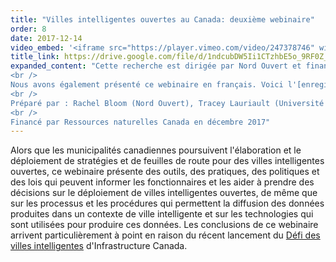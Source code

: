 ```yaml
---
title: "Villes intelligentes ouvertes au Canada: deuxième webinaire"
order: 8
date: 2017-12-14
video_embed: '<iframe src="https://player.vimeo.com/video/247378746" width="640" height="400" frameborder="0" webkitallowfullscreen mozallowfullscreen allowfullscreen></iframe>'
title_link: https://drive.google.com/file/d/1ndcubDW5Ii1CTzhbE5o_9RF0Z_ALsawQ
expanded_content: "Cette recherche est dirigée par Nord Ouvert et financée par le programme GéoConnexions de Ressources naturelles Canada. L'équipe principale d'experts qui dirige la recherche pour ce projet comprend la professeure Tracey Lauriault de l'Université Carleton, M. David Fewer de la Clinique d'intérêt public et de politique d’Internet du Canada (CIPPIC) et le professeur Mark S. Fox de l'Université de Toronto. L'enregistrement vidéo du webinaire est disponible [ici](http://vimeo.com/247378746).
<br />
Nous avons également présenté ce webinaire en français. Voici l'[enregistrement du webinaire](https://vimeo.com/251386734) avec les [diapositives de la présentation](https://drive.google.com/open?id=1ZLFhnSmp2e_3t2_23tCPcfuIhHx7ttPI).
<br />
Préparé par : Rachel Bloom (Nord Ouvert), Tracey Lauriault (Université Carleton), Jean-Noé Landry (Nord Ouvert)
<br />
Financé par Ressources naturelles Canada en décembre 2017"
---
```

Alors que les municipalités canadiennes poursuivent l'élaboration et le déploiement de stratégies et de feuilles de route pour des villes intelligentes ouvertes, ce webinaire présente des outils, des pratiques, des politiques et des lois qui peuvent informer les fonctionnaires et les aider à prendre des décisions sur le déploiement de villes intelligentes ouvertes, de même que sur les processus et les procédures qui permettent la diffusion des données produites dans un contexte de ville intelligente et sur les technologies qui sont utilisées pour produire ces données. Les conclusions de ce webinaire arrivent particulièrement à point en raison du récent lancement du [Défi des villes intelligentes](https://www.infrastructure.gc.ca/cities-villes/index-fra.html) d'Infrastructure Canada.

